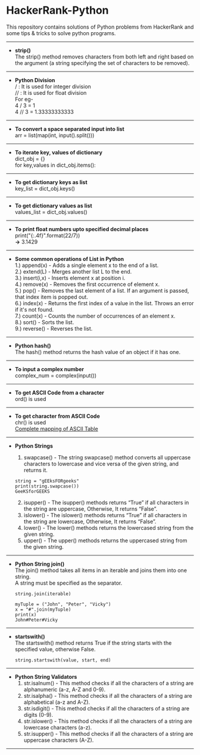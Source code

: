 # HackerRank-Python
This repository contains solutions of Python problems from HackerRank and some tips &amp; tricks to solve python programs.  

---

+ **strip()**  
  The strip() method removes characters from both left and right based on the argument (a string specifying the set of characters to be removed).
  
---

+ **Python Division**  
  /  : It is used for integer division  
  // : It is used for float division  
  For eg-  
  4 / 3 = 1  
  4 // 3 = 1.33333333333  
  
---

+ **To convert a space separated input into list**  
  arr = list(map(int, input().split()))  
  
---

+ **To iterate key, values of dictionary**  
  dict_obj = {}  
  for key,values in dict_obj.items():  
  
---

+ **To get dictionary keys as list**  
  key_list = dict_obj.keys()
  
---

+ **To get dictionary values as list**  
  values_list = dict_obj.values()
  
---

+ **To print float numbers upto specified decimal places**  
  print("{:.4f}".format(22/7))  
  **->** 3.1429   
  
---

+ **Some common operations of List in Python**  
  1.) append(x) - Adds a single element x to the end of a list.  
  2.) extend(L) - Merges another list L to the end.  
  3.) insert(i,x) - Inserts element x at position i.  
  4.) remove(x) - Removes the first occurrence of element x.  
  5.) pop() - Removes the last element of a list. If an argument is passed, that index item is popped out.  
  6.) index(x) - Returns the first index of a value in the list. Throws an error if it's not found.  
  7.) count(x) - Counts the number of occurrences of an element x.  
  8.) sort() - Sorts the list.  
  9.) reverse() - Reverses the list.  
  
 ---
 
+ **Python hash()**  
  The hash() method returns the hash value of an object if it has one.  

---

+ **To input a complex number**  
  complex_num = complex(input())
  
---

+ **To get ASCII Code from a character**  
  ord() is used  
  
---

+ **To get character from ASCII Code**  
  chr() is used  
  [Complete mapping of ASCII Table](https://www.rapidtables.com/code/text/ascii-table.html)  
  
---

+ **Python Strings**  
  1. swapcase() - The string swapcase() method converts all uppercase characters to lowercase and vice versa of the given string, and returns it.  
  ```
  string = "gEEksFORgeeks"  
  print(string.swapcase())   
  GeeKSforGEEKS  
  ```
  
  2. isupper() - The isupper() methods returns “True” if all characters in the string are uppercase, Otherwise, It returns “False”.  
  3. islower() - The islower() methods returns “True” if all characters in the string are lowercase, Otherwise, It returns “False”.  
  4. lower() - The lower() methods returns the lowercased string from the given string.  
  5. upper() - The upper() methods returns the uppercased string from the given string.   
  
---

+ **Python String join()**  
  The join() method takes all items in an iterable and joins them into one string.  
  A string must be specified as the separator.  
  ```
  string.join(iterable)   
  ```
  
  ```
  myTuple = ("John", "Peter", "Vicky")   
  x = "#".join(myTuple)   
  print(x)   
  John#Peter#Vicky
  ```
  
---

+ **startswith()**  
  The startswith() method returns True if the string starts with the specified value, otherwise False.  
  ```
  string.startswith(value, start, end)   
  ```
  
---

+ **Python String Validators**  
  1. str.isalnum() - This method checks if all the characters of a string are alphanumeric (a-z, A-Z and 0-9).  
  2. str.isalpha() - This method checks if all the characters of a string are alphabetical (a-z and A-Z).  
  3. str.isdigit() - This method checks if all the characters of a string are digits (0-9).  
  4. str.islower() - This method checks if all the characters of a string are lowercase characters (a-z).  
  5. str.isupper() - This method checks if all the characters of a string are uppercase characters (A-Z).  
  
---
  



